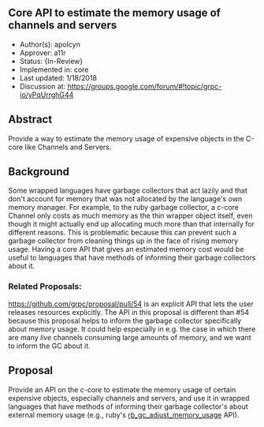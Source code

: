 Core API to estimate the memory usage of channels and servers
----
* Author(s): apolcyn
* Approver: a11r
* Status: {In-Review}
* Implemented in: core
* Last updated: 1/18/2018
* Discussion at: https://groups.google.com/forum/#!topic/grpc-io/yPqUrrghG44

## Abstract

Provide a way to estimate the memory usage of expensive objects in the C-core
like Channels and Servers.

## Background

Some wrapped languages have garbage collectors that act lazily and that
don't account for memory that was not allocated by the language's own
memory manager. For example, to the ruby garbage collector, a c-core Channel only
costs as much memory as the thin wrapper object itself, even though it might actually
end up allocating much more than that internally for different reasons.
This is problematic because this can prevent such a garbage collector from
cleaning things up in the face of rising memory usage. Having a core API that
gives an estimated memory cost would be useful to languages that have methods
of informing their garbage collectors about it.

### Related Proposals:
https://github.com/grpc/proposal/pull/54 is an explicit API that lets the user
releases resources explicitly.
The API in this proposal is different than #54 because this proposal helps to
inform the garbage collector specifically about memory usage. It could help
especially in e.g. the case in which there are many <i>live</i> channels
consuming large amounts of memory, and we want to inform the GC about it.

## Proposal

Provide an API on the c-core to estimate the memory usage of certain expensive
objects, especially channels and servers, and use it in wrapped languages that
have methods of informing their garbage collector's about external memory usage
(e.g., ruby's [rb_gc_adjust_memory_usage](https://bugs.ruby-lang.org/issues/12690) API).
